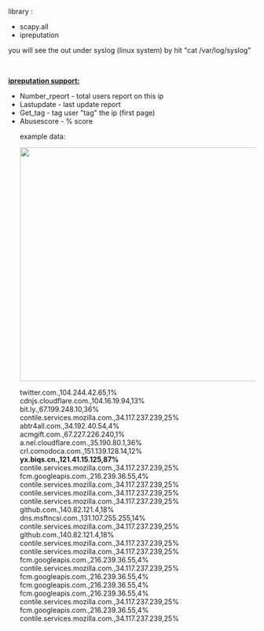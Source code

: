 <p style="text-align: left;">library :</p>
<ul>
<li style="text-align: left;"><span class="pl-s1">scapy</span>.<span class="pl-s1">all</span></li>
<li style="text-align: left;"><span class="pl-s1">ipreputation </span></li>
</ul>
<p>you will see the out under syslog (linux system) by hit "cat /var/log/syslog"</p>
<p>&nbsp;</p>
<p><span style="text-decoration: underline;"><strong><span class="pl-s1">ipreputation support:</span></strong></span></p>
<ul>
<li><span class="pl-s1">Number_rpeort - total users report on this ip</span></li>
<li><span class="pl-s1">Lastupdate - last update report</span></li>
<li><span class="pl-s1">Get_tag - tag user "tag" the ip (first page)</span></li>
<li><span class="pl-s1">Abusescore - % score&nbsp;</span></li>
<p>example data:</p>
<p><img src="https://github.com/idanless/DNS-IP-reputation/blob/main/Capture.PNG?raw=true" alt="" width="531" height="475" /></p>
<p>twitter.com.,104.244.42.65,1%<br />cdnjs.cloudflare.com.,104.16.19.94,13%<br />bit.ly.,67.199.248.10,36%<br />contile.services.mozilla.com.,34.117.237.239,25%<br />abtr4all.com.,34.192.40.54,4%<br />acmgift.com.,67.227.226.240,1%<br />a.nel.cloudflare.com.,35.190.80.1,36%<br />crl.comodoca.com.,151.139.128.14,12%<br /><strong>yx.biqs.cn.,121.41.15.125,87%</strong><br />contile.services.mozilla.com.,34.117.237.239,25%<br />fcm.googleapis.com.,216.239.36.55,4%<br />contile.services.mozilla.com.,34.117.237.239,25%<br />contile.services.mozilla.com.,34.117.237.239,25%<br />contile.services.mozilla.com.,34.117.237.239,25%<br />github.com.,140.82.121.4,18%<br />dns.msftncsi.com.,131.107.255.255,14%<br />contile.services.mozilla.com.,34.117.237.239,25%<br />github.com.,140.82.121.4,18%<br />contile.services.mozilla.com.,34.117.237.239,25%<br />contile.services.mozilla.com.,34.117.237.239,25%<br />fcm.googleapis.com.,216.239.36.55,4%<br />contile.services.mozilla.com.,34.117.237.239,25%<br />fcm.googleapis.com.,216.239.36.55,4%<br />fcm.googleapis.com.,216.239.36.55,4%<br />fcm.googleapis.com.,216.239.36.55,4%<br />contile.services.mozilla.com.,34.117.237.239,25%<br />fcm.googleapis.com.,216.239.36.55,4%<br />contile.services.mozilla.com.,34.117.237.239,25%</p>

</ul>
